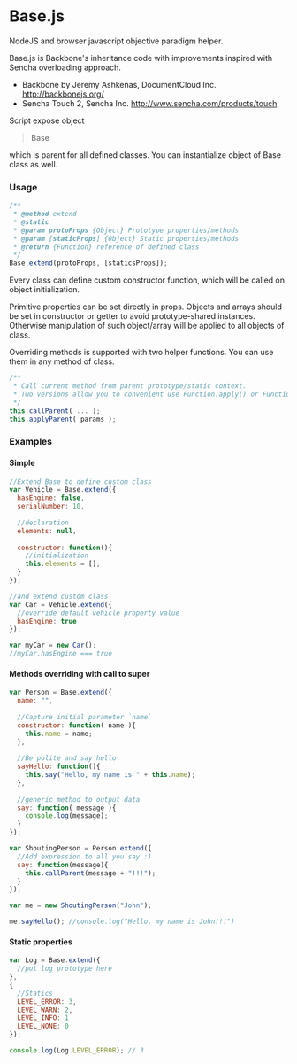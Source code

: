 Base.js
======

NodeJS and browser javascript objective paradigm helper.


Base.js is Backbone's inheritance code with improvements inspired with Sencha overloading approach.

* Backbone by Jeremy Ashkenas, DocumentCloud Inc. http://backbonejs.org/
* Sencha Touch 2, Sencha Inc. http://www.sencha.com/products/touch


Script expose object 

>Base

which is parent for all defined classes. You can instantialize object of Base class as well.

### Usage ###

```javascript
/**
 * @method extend
 * @static
 * @param protoProps {Object} Prototype properties/methods
 * @param [staticProps] {Object} Static properties/methods
 * @return {Function} reference of defined class
 */
Base.extend(protoProps, [staticsProps]);

```

Every class can define custom constructor function, which will be called on object initialization.

Primitive properties can be set directly in props. 
Objects and arrays should be set in constructor or getter to avoid prototype-shared instances. 
Otherwise manipulation of such object/array will be applied to all objects of class.

Overriding methods is supported with two helper functions. You can use them in any method of class.
```javascript
/**
 * Call current method from parent prototype/static context. 
 * Two versions allow you to convenient use Function.apply() or Function.call() way
 */
this.callParent( ... );
this.applyParent( params );

```

### Examples ###


#### Simple ####
```javascript
//Extend Base to define custom class
var Vehicle = Base.extend({
  hasEngine: false,
  serialNumber: 10,
  
  //declaration
  elements: null,
  
  constructor: function(){
    //initialization
    this.elements = [];
  }
});

//and extend custom class
var Car = Vehicle.extend({
  //override default vehicle property value
  hasEngine: true
});

var myCar = new Car();
//myCar.hasEngine === true
```

#### Methods overriding with call to super ####
```javascript
var Person = Base.extend({
  name: "",
  
  //Capture initial parameter `name`
  constructor: function( name ){
    this.name = name;
  },
  
  //Be polite and say hello
  sayHello: function(){
    this.say("Hello, my name is " + this.name);
  },
  
  //generic method to output data
  say: function( message ){
    console.log(message);
  }
});

var ShoutingPerson = Person.extend({
  //Add expression to all you say :)
  say: function(message){
    this.callParent(message + "!!!");
  }
});

var me = new ShoutingPerson("John");

me.sayHello(); //console.log("Hello, my name is John!!!")
```

#### Static properties ####
```javascript
var Log = Base.extend({
  //put log prototype here
},
{
  //Statics
  LEVEL_ERROR: 3,
  LEVEL_WARN: 2,
  LEVEL_INFO: 1
  LEVEL_NONE: 0
});

console.log(Log.LEVEL_ERROR); // 3
```
